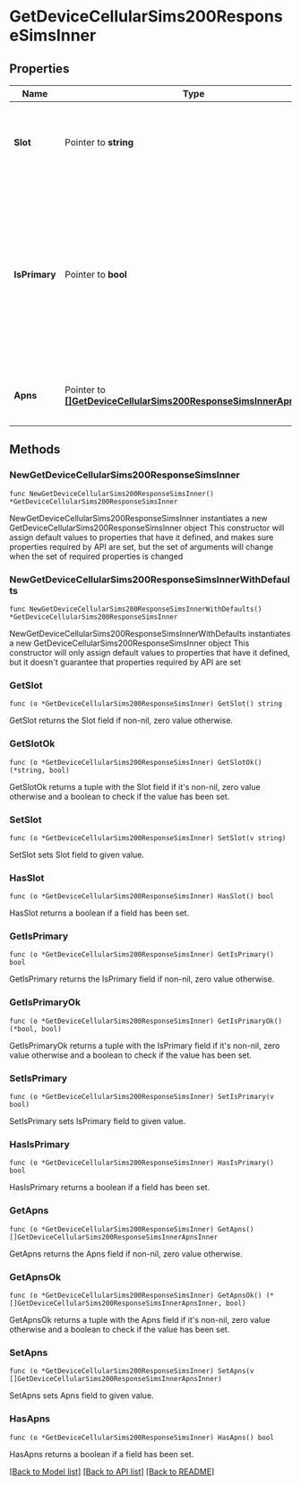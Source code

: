 # GetDeviceCellularSims200ResponseSimsInner

## Properties

Name | Type | Description | Notes
------------ | ------------- | ------------- | -------------
**Slot** | Pointer to **string** | SIM slot being configured. Must be &#39;sim1&#39; on single-sim devices. Use &#39;sim3&#39; for eSIM. | [optional] 
**IsPrimary** | Pointer to **bool** | If true, this SIM is activated on platform bootup. It must be true on single-SIM devices and is a required field for dual-SIM MGs unless it is being configured using &#39;simOrdering&#39;. | [optional] [default to false]
**Apns** | Pointer to [**[]GetDeviceCellularSims200ResponseSimsInnerApnsInner**](GetDeviceCellularSims200ResponseSimsInnerApnsInner.md) | APN configurations. If empty, the default APN will be used. | [optional] [default to []]

## Methods

### NewGetDeviceCellularSims200ResponseSimsInner

`func NewGetDeviceCellularSims200ResponseSimsInner() *GetDeviceCellularSims200ResponseSimsInner`

NewGetDeviceCellularSims200ResponseSimsInner instantiates a new GetDeviceCellularSims200ResponseSimsInner object
This constructor will assign default values to properties that have it defined,
and makes sure properties required by API are set, but the set of arguments
will change when the set of required properties is changed

### NewGetDeviceCellularSims200ResponseSimsInnerWithDefaults

`func NewGetDeviceCellularSims200ResponseSimsInnerWithDefaults() *GetDeviceCellularSims200ResponseSimsInner`

NewGetDeviceCellularSims200ResponseSimsInnerWithDefaults instantiates a new GetDeviceCellularSims200ResponseSimsInner object
This constructor will only assign default values to properties that have it defined,
but it doesn't guarantee that properties required by API are set

### GetSlot

`func (o *GetDeviceCellularSims200ResponseSimsInner) GetSlot() string`

GetSlot returns the Slot field if non-nil, zero value otherwise.

### GetSlotOk

`func (o *GetDeviceCellularSims200ResponseSimsInner) GetSlotOk() (*string, bool)`

GetSlotOk returns a tuple with the Slot field if it's non-nil, zero value otherwise
and a boolean to check if the value has been set.

### SetSlot

`func (o *GetDeviceCellularSims200ResponseSimsInner) SetSlot(v string)`

SetSlot sets Slot field to given value.

### HasSlot

`func (o *GetDeviceCellularSims200ResponseSimsInner) HasSlot() bool`

HasSlot returns a boolean if a field has been set.

### GetIsPrimary

`func (o *GetDeviceCellularSims200ResponseSimsInner) GetIsPrimary() bool`

GetIsPrimary returns the IsPrimary field if non-nil, zero value otherwise.

### GetIsPrimaryOk

`func (o *GetDeviceCellularSims200ResponseSimsInner) GetIsPrimaryOk() (*bool, bool)`

GetIsPrimaryOk returns a tuple with the IsPrimary field if it's non-nil, zero value otherwise
and a boolean to check if the value has been set.

### SetIsPrimary

`func (o *GetDeviceCellularSims200ResponseSimsInner) SetIsPrimary(v bool)`

SetIsPrimary sets IsPrimary field to given value.

### HasIsPrimary

`func (o *GetDeviceCellularSims200ResponseSimsInner) HasIsPrimary() bool`

HasIsPrimary returns a boolean if a field has been set.

### GetApns

`func (o *GetDeviceCellularSims200ResponseSimsInner) GetApns() []GetDeviceCellularSims200ResponseSimsInnerApnsInner`

GetApns returns the Apns field if non-nil, zero value otherwise.

### GetApnsOk

`func (o *GetDeviceCellularSims200ResponseSimsInner) GetApnsOk() (*[]GetDeviceCellularSims200ResponseSimsInnerApnsInner, bool)`

GetApnsOk returns a tuple with the Apns field if it's non-nil, zero value otherwise
and a boolean to check if the value has been set.

### SetApns

`func (o *GetDeviceCellularSims200ResponseSimsInner) SetApns(v []GetDeviceCellularSims200ResponseSimsInnerApnsInner)`

SetApns sets Apns field to given value.

### HasApns

`func (o *GetDeviceCellularSims200ResponseSimsInner) HasApns() bool`

HasApns returns a boolean if a field has been set.


[[Back to Model list]](../README.md#documentation-for-models) [[Back to API list]](../README.md#documentation-for-api-endpoints) [[Back to README]](../README.md)


